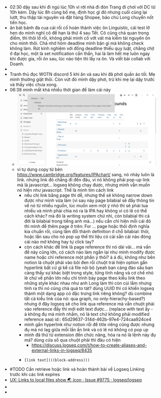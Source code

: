 - 02:30 dậy sau khi đi ngủ lúc 10h vì rời nhà đi đón Trang đi chơi với DC từ 10h kém. Dậy lúc 8h cùng bố mẹ, định học gì đó nhưng cuối cùng lại lướt, thu thập tài nguyên và đặt hàng Shopee, bảo chú Long chuyển nốt tiền học.
- ăn bát bánh đa cua cái rồi cố hoàn thành việc ôn Linguistic, cái test lỡ hẹn do mình nghĩ cô để hạn là thứ 4 sau Tết. Cô cũng chả quan trọng điểm, thì thôi lỡ rồi, không phải mình cố vớt vát mà kiếm tài nguyên ôn cho mình thôi. Chả nhớ hôm deadline mình bận gì mà không check không làm. Rút kinh nghiệm với đống deadline thiếu quy luật, chằng chịt ở đại học, một là set notification cần thẩn, hai là làm hết mẹ luôn ngay khi được gia, rồi ôn sau, lúc nào tiện thì lấy ra ôn. Và viết bài collab với Doanh.
-
- Tranh thủ đọc WOTN discord 5 khi ăn và sau khi đã phơi quần áo tối. Mẹ mình thường giặt thôi. Còn vứt đó mình dậy phơi, trừ khi mẹ lại dậy trước và thấy việc chưa xong.
- 06:38 mình mất khá nhiều thời gian để làm cái này
	- ![image.png](../assets/image_1708299512810_0.png)
	- vì tự dưng copy từ bên https://www.cambridge.org/features/IPAchart/ sang, nó nhảy luôn là link. nhưng link đó chẳng đi đến đâu, vì nó không phải pop-up link mà là javascript... logseq không chạy được, nhưng mình vẫn muốn nó hiện như javascript. Thế là mình tìm cách link
		- nếu chỉ link bằng page thì dễ, nhưng thế sẽ không narrow down được như mình vừa làm (vì sau này page bilabial sẽ đầy thông tin về nó từ nhiều nguồn, lúc muốn xem một ý nhỏ thì sẽ phải tua nhiều và mình phải chia nó ra là IPA hay không vì có lẽ có thể cách khác? mà đó là writing system chứ nhỉ, còn bilabial thì cả đời là bilabial trong tiếng anh mà...) nếu cần chỉ hiện mỗi cái đó thì mình để thêm page ở trên: For ... page hoặc thôi định nghĩa kia chuẩn rồi, cùng lắm đổi thành definition ở chỗ bilabial: thôi, hoặc lần sau cho nó pop up thế thì liệu có cài sẵn cái nào đóng cái nào mở không hay tự click tay?
		- còn cách khác để link là page reference thì nó dài vãi... mà vấn đề này cũng lớn, có cách nào làm ngắn lại như mình modify được name hoặc chỉ reference một phần ý thôi? à á đù, không như bên notion là chuột phải vào bôi đen rồi chuột trái hiện option gắn hyperlink bất cứ gì kể cả file nội bộ (yeah bạn càng đào sâu bạn càng thấy sự khác biệt trong style, từng tính năng và cơ chế nhỏ lẻ chứ về phần lớn nếu chỉ trình bày page theo kiểu link theo những style khác nhau như anh Long làm thì còn cùi lắm nhưng tính ra thì nó cũng chả quá to tát? dùng UUID thì có khiến logseq thành một dạng app có đặc trưng link riêng không? dù combine tất cả kiểu link của nó: qua graph, no only-hierachy-based?) nhưng ở đây logseq sẽ cho link qua reference mà vẫn chuột phải vào reference đấy thì mới edit text được... (replace with text ấy - à không đụ má mình nhầm, nó là text chứ không phải modified reference aaa)
		  id:: 65d29637-314d-462b-97e4-724caa924ce4
		- mình gắn hyperlink như notion rồi để title riêng cũng được nhưng đụ má nó lag giữa mỗi lần ấn link và có lẽ nó không có pop up
		- mình đã thử từ extension đến chức năng, hóa ra nó là lệnh này đụ má? dùng cửa sổ qua chuột phải thì đâu có hiện
			- https://discuss.logseq.com/t/how-to-create-aliases-and-external-links-in-logseq/8435
		- ```
		  [link text](((block-address)))
		  ```
- #TODO Cần retrieve hoặc link và hoàn thành bài về Logseq Linking trước khi các link expires
- [UX: Links to local files show 🌏 icon · Issue #9775 · logseq/logseq](https://github.com/logseq/logseq/issues/9775)
-
-